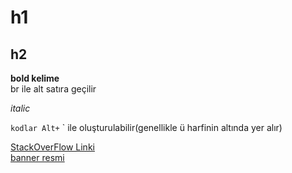 # h1
## h2

**bold kelime**
<br> br ile alt satıra geçilir </br>
</hr>

*italic*

`kodlar Alt+` ` ile oluşturulabilir(genellikle ü harfinin altında yer alır)

[StackOverFlow Linki](https://stackoverflow.com/)
</br>
[banner resmi](https://github.com/MucahitHamarat/Quiz/blob/master/images/exercise.png)

